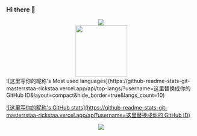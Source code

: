 ### Hi there 👋

<!--
**Voyager0587/Voyager0587** is a ✨ _special_ ✨ repository because its `README.md` (this file) appears on your GitHub profile.

Here are some ideas to get you started:

- 🔭 I’m currently working on ...
- 🌱 I’m currently learning ...
- 👯 I’m looking to collaborate on ...
- 🤔 I’m looking for help with ...
- 💬 Ask me about ...
- 📫 How to reach me: ...
- 😄 Pronouns: ...
- ⚡ Fun fact: ...
-->
<div align="center">
    <img  src="https://github-readme-stats-git-masterrstaa-rickstaa.vercel.app/api/top-langs/?username=sun0225SUN&hide_title=true&hide_border=true&layout=compact&langs_count=6&text_color=000&icon_color=fff&bg_color=0,52fa5a,4dfcff,c64dff&theme=graywhite" />
</div>

<div align="center">
    <img height="137px" src="https://github-readme-stats-git-masterrstaa-rickstaa.vercel.app/api?username=sun0225SUN&hide_title=true&hide_border=true&show_icons=trueline_height=21&text_color=000&icon_color=000&bg_color=0,ea6161,ffc64d,fffc4d,52fa5a&theme=graywhite" />
</div>
![这里写你的昵称's Most used languages](https://github-readme-stats-git-masterrstaa-rickstaa.vercel.app/api/top-langs/?username=这里替换成你的 GitHub ID&layout=compact&hide_border=true&langs_count=10)

[![这里写你的昵称's GitHub stats](https://github-readme-stats-git-masterrstaa-rickstaa.vercel.app/api?username=这里替换成你的 GitHub ID)](https://github.com/anuraghazra/github-readme-stats)

<div align="center">
    <img  src="https://github-readme-streak-stats.herokuapp.com/?user=Voyager0587&theme=dark&hide_border=true" />
</div>
